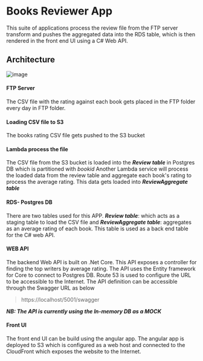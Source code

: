 # Books Reviewer App

This suite of applications process the review file from the FTP server transform and pushes the aggregated data into the RDS table, which is then rendered in the front end UI using a C# Web API.

## Architecture

![image](https://user-images.githubusercontent.com/23555294/123542817-f6bf6b80-d78e-11eb-8fcc-7eaaa4e1e255.png)

#### FTP Server ####
The CSV file with the rating against each book gets placed in the FTP folder every day in FTP folder.

#### Loading CSV file to S3 ####
The books rating CSV file gets pushed to the S3 bucket

#### Lambda process the file ####
The CSV file from the S3 bucket is loaded into the ***Review table*** in Postgres DB which is partitioned with *bookid*
Another Lambda service will process the loaded data from the review table and aggregate each book's rating to process the average rating. This data gets loaded into ***ReviewAggregate table***


#### RDS- Postgres DB ####
There are two tables used for this APP. ***Review table***: which acts as a staging table to load the CSV file and ***ReviewAggregate table***: aggregates as an average rating of each book. This table is used as a back end table for the C# web API.

#### WEB API ####
The backend Web API is built on .Net Core. This API exposes a controller for finding the top writers by average rating. The API uses the Entity framework for Core to connect to Postgres DB. Route 53 is used to configure the URL to be accessible to the Internet.
The API definition can be accessible through the Swagger URL as below 
> https://localhost/5001/swagger

***NB: The API is currently using the In-memory DB as a MOCK***

#### Front UI ####
The front end UI can be build using the angular app. The angular app is deployed to S3 which is configured as a web host and connected to the CloudFront which exposes the website to the Internet.
